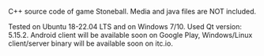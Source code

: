 C++ source code of game Stoneball. Media and java files are NOT included.

Tested on Ubuntu 18-22.04 LTS and on Windows 7/10. Used Qt version: 5.15.2. Android client will be available soon on Google Play,  Windows/Linux client/server binary will be available soon on itc.io.

